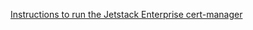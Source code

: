 [Instructions to run the Jetstack Enterprise cert-manager](../docs/01.create-certificate.md#creating-a-certificate)
